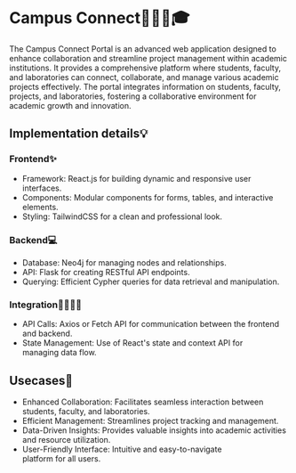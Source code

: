 # **Campus Connect**👩🏻‍💻🎓
The Campus Connect Portal is an advanced web application designed to enhance collaboration and streamline project management within academic institutions. It provides a comprehensive platform where students, faculty, and laboratories can connect, collaborate, and manage various academic projects effectively. The portal integrates information on students, faculty, projects, and laboratories, fostering a collaborative environment for academic growth and innovation.
 
## **Implementation details**💡
### **Frontend**✨
- Framework: React.js for building dynamic and responsive user interfaces.
- Components: Modular components for forms, tables, and interactive elements.
- Styling: TailwindCSS for a clean and professional look.
### **Backend**💻
- Database: Neo4j for managing nodes and relationships.
- API: Flask for creating RESTful API endpoints.
- Querying: Efficient Cypher queries for data retrieval and manipulation.
### **Integration**🫱🏼‍🫲🏼
- API Calls: Axios or Fetch API for communication between the frontend and backend.
- State Management: Use of React's state and context API for managing data flow.

## **Usecases**🌟
- Enhanced Collaboration: Facilitates seamless interaction between students, faculty, and laboratories.
- Efficient Management: Streamlines project tracking and management.
- Data-Driven Insights: Provides valuable insights into academic activities and resource utilization.
- User-Friendly Interface: Intuitive and easy-to-navigate platform for all users.
